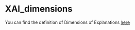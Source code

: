 # XAI_dimensions

You can find the definition of Dimensions of Explanations [here](../T3.1/XAI_dimensions.md)
